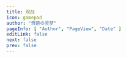 ```yaml
---
title: 观战
icon: gamepad
author: "奇葩の灵梦"
pageInfo: [ "Author", "PageView", "Date" ]
editLink: false
next: false
prev: false
---
```


<GameStatus></GameStatus>

<script setup>
import GameStatus from "@GameStatus";
</script>